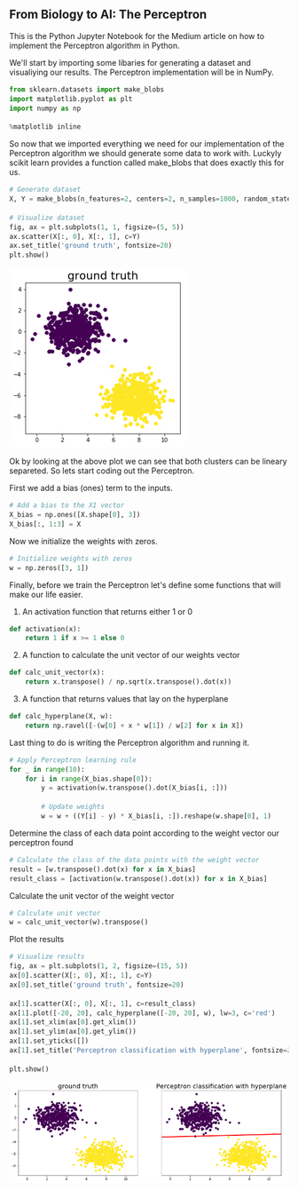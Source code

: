 
## From Biology to AI: The Perceptron

This is the Python Jupyter Notebook for the Medium article on how to implement the Perceptron algorithm in Python.

We'll start by importing some libaries for generating a dataset and visualiying our results. The Perceptron implementation will be in NumPy.


```python
from sklearn.datasets import make_blobs
import matplotlib.pyplot as plt
import numpy as np

%matplotlib inline
```

So now that we imported everything we need for our implementation of the Perceptron algorithm we should generate some data to work with. Luckyly scikit learn provides a function called make_blobs that does exactly this for us.


```python
# Generate dataset
X, Y = make_blobs(n_features=2, centers=2, n_samples=1000, random_state=18)

# Visualize dataset
fig, ax = plt.subplots(1, 1, figsize=(5, 5))
ax.scatter(X[:, 0], X[:, 1], c=Y)
ax.set_title('ground truth', fontsize=20)
plt.show()
```


![png](images/perceptron_4_0.png)


Ok by looking at the above plot we can see that both clusters can be lineary separeted. So lets start coding out the Perceptron.

First we add a bias (ones) term to the inputs.


```python
# Add a bias to the X1 vector
X_bias = np.ones([X.shape[0], 3])
X_bias[:, 1:3] = X
```

Now we initialize the weights with zeros.


```python
# Initialize weights with zeros
w = np.zeros([3, 1])
```

Finally, before we train the Perceptron let's define some functions that will make our life easier.

1) An activation function that returns either 1 or 0


```python
def activation(x):
    return 1 if x >= 1 else 0
```

2) A function to calculate the unit vector of our weights vector


```python
def calc_unit_vector(x):
    return x.transpose() / np.sqrt(x.transpose().dot(x))
```

3) A function that returns values that lay on the hyperplane


```python
def calc_hyperplane(X, w):
    return np.ravel([-(w[0] + x * w[1]) / w[2] for x in X])
```

Last thing to do is writing the Perceptron algorithm and running it.


```python
# Apply Perceptron learning rule
for _ in range(10):
    for i in range(X_bias.shape[0]):
        y = activation(w.transpose().dot(X_bias[i, :]))

        # Update weights
        w = w + ((Y[i] - y) * X_bias[i, :]).reshape(w.shape[0], 1)
```

Determine the class of each data point according to the weight vector our perceptron found


```python
# Calculate the class of the data points with the weight vector
result = [w.transpose().dot(x) for x in X_bias]
result_class = [activation(w.transpose().dot(x)) for x in X_bias]
```

Calculate the unit vector of the weight vector 


```python
# Calculate unit vector
w = calc_unit_vector(w).transpose()
```

Plot the results


```python
# Visualize results
fig, ax = plt.subplots(1, 2, figsize=(15, 5))
ax[0].scatter(X[:, 0], X[:, 1], c=Y)
ax[0].set_title('ground truth', fontsize=20)

ax[1].scatter(X[:, 0], X[:, 1], c=result_class)
ax[1].plot([-20, 20], calc_hyperplane([-20, 20], w), lw=3, c='red')
ax[1].set_xlim(ax[0].get_xlim())
ax[1].set_ylim(ax[0].get_ylim())
ax[1].set_yticks([])
ax[1].set_title('Perceptron classification with hyperplane', fontsize=20)

plt.show()
```


![png](images/perceptron_22_0.png)

